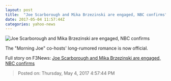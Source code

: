 ```yaml
---
layout: post
title:  "Joe Scarborough and Mika Brzezinski are engaged, NBC confirms"
date: 2017-05-04 11:57:44Z
categories: yahoo-news
---
```


![Joe Scarborough and Mika Brzezinski are engaged, NBC confirms](https://s.yimg.com/uu/api/res/1.2/wW_PIYNh.hvRtUrRYjvLag--/aD03MTU7dz0xMjcyO3NtPTE7YXBwaWQ9eXRhY2h5b24-/https://s.yimg.com/os/creatr-images/GLB/2017-05-04/3c5d6120-30c6-11e7-9241-2d52a005b304_mika_joe_16x9.jpg)

The "Morning Joe" co-hosts' long-rumored romance is now official.


Full story on F3News: [Joe Scarborough and Mika Brzezinski are engaged, NBC confirms](http://www.f3nws.com/n/zZPzcG)

> Posted on: Thursday, May 4, 2017 4:57:44 PM
